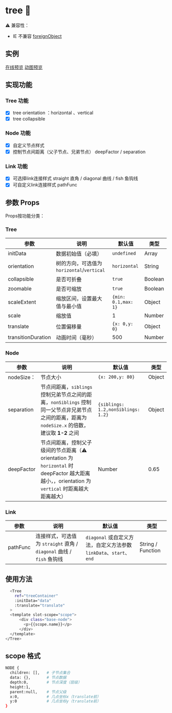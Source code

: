# tree 🌲

⚠️ 兼容性：

- IE 不兼容 [foreignObject](https://developer.mozilla.org/en-US/docs/Web/SVG/Element/foreignObject)

## 实例

[在线预览](https://phoebecodespace.github.io/vue-d3-tree/)
[动图预览](https://github.com/phoebeCodeSpace/vue-d3-tree/blob/master/examples/assets/demo.gif)

## 实现功能

### Tree 功能

- [x] tree orientation ：horizontal 、vertical
- [x] tree collapsible

### Node 功能

- [x] 自定义节点样式
- [x] 控制节点间距离（父子节点、兄弟节点） deepFactor / separation

### Link 功能

- [x] 可选择link连接样式 straight 直角 / diagonal 曲线 / fish 鱼钩线
- [x] 可自定义link连接样式 pathFunc

## 参数 Props

Props按功能分类：

### Tree

参数 | 说明 | 默认值 | 类型
---|---|---|---
initData | 数据初始值（必填） | `undefined` | Array
orientation | 树的方向，可选值为`horizontal`/`vertical` | `horizontal` | String
collapsible | 是否可折叠 | `true` | Boolean
zoomable | 是否可缩放 | `true` | Boolean
scaleExtent | 缩放区间，设置最大值与最小值 | `{min: 0.1,max: 1}` | Object
scale | 缩放值 | 1 | Number
translate | 位置偏移量 | `{x: 0,y: 0}` | Object
transitionDuration | 动画时间（毫秒） | 500 | Number

### Node

参数 | 说明 | 默认值 | 类型
---|---|---|---
nodeSize： | 节点大小 | `{x: 200,y: 80}` | Object
separation | 节点间距离，`siblings` 控制兄弟节点之间的距离，`nonSiblings` 控制同一父节点非兄弟节点之间的距离，距离为 `nodeSize.x` 的倍数，建议取 **1-2** 之间 | `{siblings: 1.2,nonSiblings: 1.2}` | Object
deepFactor | 节点间距离，控制父子级间的节点距离（⚠️ orientation 为 `horizontal` 时 deepFactor 越大距离越小，，orientation 为 `vertical` 时距离越大距离越大） | Number | 0.65

### Link

参数 | 说明 | 默认值 | 类型
---|---|---|---
pathFunc | 连接样式，可选值为 `straight` 直角 / `diagonal` 曲线 / `fish` 鱼钩线 | `diagonal` 或自定义方法，自定义方法参数 `linkData`、`start`、`end` |  String / Function

## 使用方法

``` bash
  <Tree
    ref="treeContainer"
    :initData="data"
    :translate="translate"
  >
  <template slot-scope="scope">
      <div class="base-node">
        <p>{{scope.name}}</p>
      </div>
  </template>
</Tree>
```

## scope 格式

``` bash
NODE {
  children: [],   # 子节点集合
  data: {},       # 节点数据
  depth:0,        # 节点深度（层级）
  height:1,
  parent:null,    # 节点父级
  x:0,            # 几点坐标x（translate前）
  y:0             # 几点坐标y（translate前）
}
```